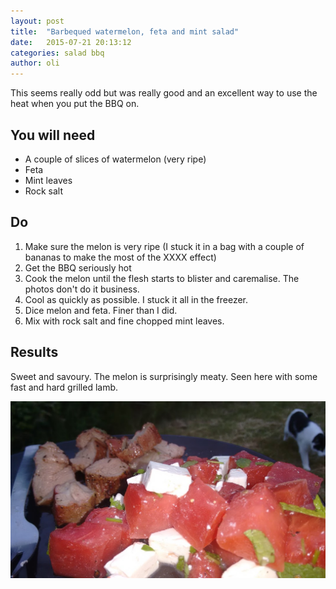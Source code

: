 ```yaml
---
layout: post
title:  "Barbequed watermelon, feta and mint salad"
date:   2015-07-21 20:13:12
categories: salad bbq
author: oli
---
```


This seems really odd but was really good and an excellent way to use the heat when you put the BBQ on.

## You will need

* A couple of slices of watermelon (very ripe)
* Feta
* Mint leaves
* Rock salt


## Do

1. Make sure the melon is very ripe (I stuck it in a bag with a couple of bananas to make the most of the XXXX effect)
2. Get the BBQ seriously hot
3. Cook the melon until the flesh starts to blister and caremalise.  The photos don't do it business.
4. Cool as quickly as possible.  I stuck it all in the freezer.
5. Dice melon and feta.  Finer than I did.
6. Mix with rock salt and fine chopped mint leaves.


## Results

Sweet and savoury.  The melon is surprisingly meaty.  Seen here with some fast and hard grilled lamb.

![Finished result](/images/melon-mint-feta.jpg)


